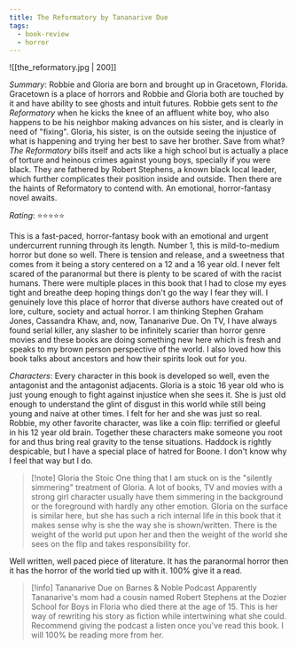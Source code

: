 ```yaml
---
title: The Reformatory by Tananarive Due
tags:
  - book-review
  - horror
---
```

![[the_reformatory.jpg | 200]]
 
*Summary*: Robbie and Gloria are born and brought up in Gracetown, Florida. Gracetown is a place of horrors and Robbie and Gloria both are touched by it and have ability to see ghosts and intuit futures. Robbie gets sent to *the Reformatory* when he kicks the knee of an affluent white boy, who also happens to be his neighbor making advances on his sister, and is clearly in need of "fixing". Gloria, his sister, is on the outside seeing the injustice of what is happening and trying her best to save her brother. Save from what? *The Reformatory* bills itself and acts like a high school but is actually a place of torture and heinous crimes against young boys, specially if you were black. They are fathered by Robert Stephens, a known black local leader, which further complicates their position inside and outside. Then there are the haints of Reformatory to contend with. An emotional, horror-fantasy novel awaits.

*Rating*: ⭐️⭐️⭐️⭐️⭐️

This is a fast-paced, horror-fantasy book with an emotional and urgent undercurrent running through its length. Number 1, this is mild-to-medium horror but done so well. There is tension and release, and a sweetness that comes from it being a story centered on a 12 and a 16 year old. I never felt scared of the paranormal but there is plenty to be scared of with the racist humans. There were multiple places in this book that I had to close my eyes tight and breathe deep hoping things don't go the way I fear they will. I genuinely love this place of horror that diverse authors have created out of lore, culture, society and actual horror. I am thinking Stephen Graham Jones, Cassandra Khaw, and, now, Tananarive Due. On TV, I have always found serial killer, any slasher to be infinitely scarier than horror genre movies and these books are doing something new here which is fresh and speaks to my brown person perspective of the world. I also loved how this book talks about ancestors and how their spirits look out for you.

*Characters*: Every character in this book is developed so well, even the antagonist and the antagonist adjacents. Gloria is a stoic 16 year old who is just young enough to fight against injustice when she sees it. She is just old enough to understand the glint of disgust in this world while still being young and naive at other times. I felt for her and she was just so real. Robbie, my other favorite character, was like a coin flip: terrified or gleeful in his 12 year old brain. Together these characters make someone you root for and thus bring real gravity to the tense situations. Haddock is rightly despicable, but I have a special place of hatred for Boone. I don't know why I feel that way but I do.

> [!note] Gloria the Stoic
>  One thing that I am stuck on is the "silently simmering" treatment of Gloria. A lot of books, TV and movies with a strong girl character usually have them simmering in the background or the foreground with hardly any other emotion. Gloria on the surface is similar here, but she has such a rich internal life in this book that it makes sense why is she the way she is shown/written. There is the weight of the world put upon her and then the weight of the world she sees on the flip and takes responsibility for. 

Well written, well paced piece of literature. It has the paranormal horror then it has the horror of the world tied up with it. 100% give it a read.

> [!info] Tananarive Due on Barnes & Noble Podcast
> Apparently Tananarive's mom had a cousin named Robert Stephens at the Dozier School for Boys in Floria who died there at the age of 15. This is her way of rewriting his story as fiction while intertwining what she could. Recommend giving the podcast a listen once you've read this book. I will 100% be reading more from her.


